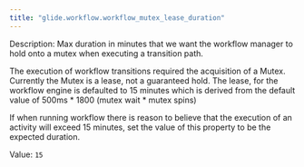 ```yaml
---
title: "glide.workflow.workflow_mutex_lease_duration"
---
```


Description: Max duration in minutes that we want the workflow manager to hold onto a mutex when executing a transition path.

The execution of workflow transitions required the acquisition of a Mutex. Currently the Mutex is a lease, not a guaranteed hold. The lease, for the workflow engine is defaulted to 15 minutes  which is derived from the default value of  500ms * 1800 (mutex wait * mutex spins)

If when running workflow there is reason to believe that the execution of an activity will exceed 15 minutes, set the value of this property to be the expected duration.

Value: `15`
